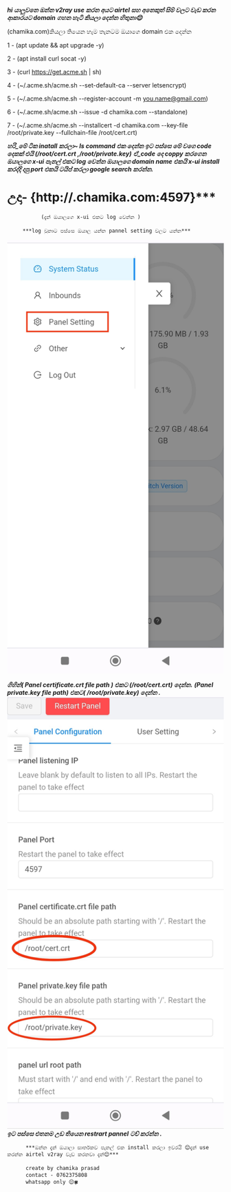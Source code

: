 ***hi යාලුවනෙ ඔන්න v2ray use කරන අයට airtel සහ අනෙකුත් සිම් වලට වැඩ කරන ආකාරයට domain ගහන හැටි කියලා දෙන්න හිතුනා😌***

(chamika.com)කියලා තියෙන හැම තැනටම ඔයාගෙ domain එක දෙන්න

1 - (apt update && apt upgrade -y)

2 -     (apt install curl socat -y)

3 - (curl https://get.acme.sh | sh)

4 - (~/.acme.sh/acme.sh --set-default-ca --server letsencrypt)

5 - (~/.acme.sh/acme.sh --register-account -m you.name@gmail.com)

6 - (~/.acme.sh/acme.sh --issue -d chamika.com --standalone)

7 - (~/.acme.sh/acme.sh --installcert -d chamika.com --key-file /root/private.key --fullchain-file /root/cert.crt)

***හරි_මේ ටික inatall කරලා~ ls command එක දෙන්න ඉට පස්සෙ මේ වගෙ code දෙකක් එයි (/root/cert.crt ,/root/private.key)***
***ඒ_code දෙ coppy කරගෙන ඔයාලගෙ x-ui පැනල් එකට log වෙන්න ඔයාලගෙ domain name එකයි x-ui install කරද්දි දාපු port එකයි ටයිප් කරලා google search කරන්න.***
# උදා- {http://.chamika.com:4597}***

               (දැන් ඔයාලගෙ x-ui එකට log වෙන්න )
             
         ***log වුනාට පස්සෙ ඔයාල යන්න pannel setting වලට යන්න***
<img src=IMG_20231029_005720.jpg>


***ගිහින්( Panel certificate.crt file path ) එකට (/root/cert.crt) දෙන්න.***
          ***(Panel private.key file path) එකට( /root/private.key) දෙන්න .***
<img src=IMG_20231029_005634.jpg>
***ඉට පස්සෙ  එතනම උඩ තියෙන restrart pannel ටච් කරන්න .***
           
          ***ඔන්න දැන් ඔයාලා සාර්තකව පැනල් එක install කරලා ඉවරයි 😌දැන් use කරන්න airtel v2ray වැඩ කරනවා දැන්😌***
          
          create by chamika prasad
          contact - 0762375808 
          whatsapp only 😌🍀